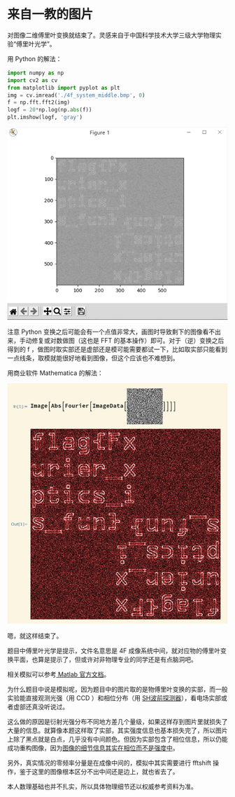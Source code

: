 # 来自一教的图片

对图像二维傅里叶变换就结束了。灵感来自于中国科学技术大学三级大学物理实验“傅里叶光学”。

用 Python 的解法：

```python
import numpy as np
import cv2 as cv
from matplotlib import pyplot as plt
img = cv.imread('./4f_system_middle.bmp', 0)
f = np.fft.fft2(img)
logf = 20*np.log(np.abs(f))
plt.imshow(logf, 'gray')
```

![1](pic/1.png)

注意 Python 变换之后可能会有一个点值非常大，画图时导致剩下的图像看不出来，手动修复或对数做图（这也是 FFT 的基本操作）即可。对于（逆）变换之后得到的 f ，做图时取实部还是虚部还是模可能需要都试一下，比如取实部只能看到一点线条，取模就能很好地看到图像，但这个应该也不难想到。

用商业软件 Mathematica 的解法：

![2](pic/2.png)

嗯，就这样结束了。

题目中傅里叶光学是提示，文件名意思是 4F 成像系统中间，就对应物的傅里叶变换平面，也算是提示了，但或许对非物理专业的同学还是有点脑洞吧。

相关模拟可以参考[ Matlab 官方文档](https://www.mathworks.com/help/matlab/math/two-dimensional-fft.html)。

为什么题目中说是模拟呢，因为题目中的图片取的是物傅里叶变换的实部，而一般实验能直接观测光强（用 CCD ）和相位分布（用 [SH波前探测器](https://www.thorlabs.com/newgrouppage9.cfm?objectgroup_id=5287)），看电场实部或者虚部还真没听说过。

这么做的原因是衍射光强分布不同地方差几个量级，如果这样存到图片里就损失了大量的信息。就算像本题这样取了实部，其实强度信息也基本损失完了，所以图片上除了黑点就是白点，几乎没有中间颜色。但因为实部包含了相位信息，所以仍能成功重构图像，因为[图像的细节信息其实在相位而不是强度中](https://people.eecs.berkeley.edu/~sastry/ee20/vision2/node6.html)。

另外，真实情况的零频率分量是在成像中间的，模拟中其实需要进行 fftshift 操作，鉴于这里的图像根本区分不出中间还是边上，就也省去了。

本人数理基础也并不扎实，所以具体物理细节还以权威参考资料为准。

